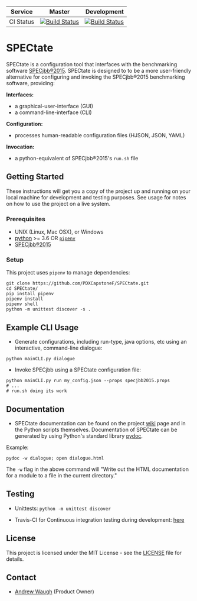 | Service        | Master           | Development  |
| ------------- |:-------------:| ------------------:|
| CI Status      | [![Build Status](https://travis-ci.org/PDXCapstoneF/SPECtate.svg?branch=master)](https://travis-ci.org/PDXCapstoneF/SPECtate)    | [![Build Status](https://travis-ci.org/PDXCapstoneF/SPECtate.svg?branch=dev)](https://travis-ci.org/PDXCapstoneF/SPECtate) |


# SPECtate

SPECtate is a configuration tool that interfaces with the benchmarking software [SPECjbb®2015](https://www.spec.org/jbb2015/). SPECtate is designed to to be a more user-friendly alternative for configuring and invoking the SPECjbb®2015 benchmarking software, providing: 

**Interfaces:**
* a graphical-user-interface (GUI) 
* a command-line-interface (CLI)

**Configuration:**
* processes human-readable configuration files (HJSON, JSON, YAML)

**Invocation:**
* a python-equivalent of SPECjbb®2015's `run.sh` file


## Getting Started

These instructions will get you a copy of the project up and running on your local machine for development and testing purposes. See usage for notes on how to use the project on a live system.

### Prerequisites

* UNIX (Linux, Mac OSX), or Windows
* [python](https://www.python.org/downloads/) >= 3.6 OR [`pipenv`](https://docs.pipenv.org)
* [SPECjbb®2015](https://www.spec.org/order.html)


### Setup

This project uses `pipenv` to manage dependencies:

```shell
git clone https://github.com/PDXCapstoneF/SPECtate.git
cd SPECtate/
pip install pipenv
pipenv install
pipenv shell
python -m unittest discover -s .
```

## Example CLI Usage

* Generate configurations, including run-type, java options, etc using an interactive, command-line dialogue:
```
python mainCLI.py dialogue 
```

* Invoke SPECjbb using a SPECtate configuration file:
```
python mainCLI.py run my_config.json --props specjbb2015.props
# ...
# run.sh doing its work
```

## Documentation

* SPECtate documentation can be found on the project [wiki](https://github.com/PDXCapstoneF/SPECtate/wiki) page and in the Python scripts themselves. Documentation of SPECtate can be generated by using Python's standard library [pydoc](https://docs.python.org/2/library/pydoc.html).

Example:

```
pydoc -w dialogue; open dialogue.html
```

The `-w` flag in the above command will "Write out the HTML documentation for a module to a file in the current directory."

## Testing

* Unittests: `python -m unittest discover`

* Travis-CI for Continuous integration testing during development: [here](https://travis-ci.org/PDXCapstoneF/SPECtate)


## License

This project is licensed under the MIT License - see the [LICENSE](https://github.com/PDXCapstoneF/SPECtate/blob/dev/README.md) file for details.

## Contact

* [Andrew Waugh](mailto:ZonrZero@gmail.com) (Product Owner)

